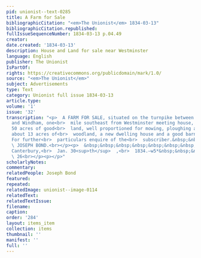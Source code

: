 ```yaml
---
pid: unionist--text-0285
title: A Farm for Sale
bibliographicCitation: "<em>The Unionist</em> 1834-03-13"
bibliographicCitation.republished: 
fullIssueSequenceNumber: 1834-03-13 p.04.49
creator: 
date.created: '1834-03-13'
description: House and Land for sale near Westminster
language: English
publisher: The Unionist
IsPartOf: 
rights: https://creativecommons.org/publicdomain/mark/1.0/
source: "<em>The Unionist</em>"
subject: Advertisements
type: Text
category: Unionist full issue 1834-03-13
article.type: 
volume: '1'
issue: '32'
transcription: "<p>  A FARM FOR SALE, situated on the turnpike between Plainfield
  and Windham, one<br>  mile southeast from Westminster meeting house, containing
  50 acres of good<br>  land, well proportioned for mowing, ploughing and pasturing,
  about 13 acres of<br>  woodland, a new dwelling house and a good barn standing thereon.
  For further<br>  particulars enquire of the<br>  subscriber.&nbsp;&nbsp;&nbsp;&nbsp;&nbsp;&nbsp;&nbsp;&nbsp;&nbsp;&nbsp;&nbsp;&nbsp;&nbsp;&nbsp;&nbsp;&nbsp;&nbsp;&nbsp;&nbsp;&nbsp;&nbsp;&nbsp;&nbsp;&nbsp;&nbsp;&nbsp;<br>
  \ JOSEPH BOND.<br></p><p>  &nbsp;&nbsp;&nbsp;&nbsp;&nbsp;&nbsp;&nbsp;&nbsp;&nbsp;&nbsp;&nbsp;
  Canterbury,<br>  Jan. 30<sup>th</sup>  ,<br>  1834.—w5*&nbsp;&nbsp;&nbsp;&nbsp;&nbsp;&nbsp;&nbsp;&nbsp;&nbsp;&nbsp;&nbsp;&nbsp;&nbsp;&nbsp;&nbsp;&nbsp;&nbsp;&nbsp;&nbsp;&nbsp;&nbsp;&nbsp;&nbsp;&nbsp;&nbsp;&nbsp;&nbsp;&nbsp;&nbsp;&nbsp;&nbsp;&nbsp;&nbsp;&nbsp;&nbsp;&nbsp;&nbsp;&nbsp;&nbsp;&nbsp;<br>
  \ 26<br></p><p></p>"
scholarlyNotes: 
commentary: 
relatedPeople: Joseph Bond
featured: 
repeated: 
relatedImage: unionist--image-0114
relatedText: 
relatedTextIssue: 
filename: 
caption: 
order: '284'
layout: items_item
collection: items
thumbnail: ''
manifest: ''
full: ''
---
```

